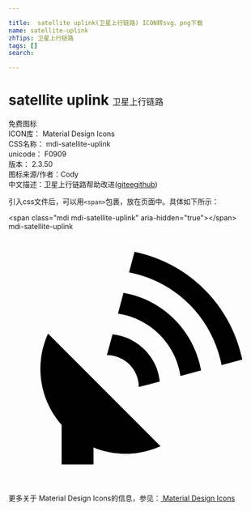 ```yaml
---

title:  satellite uplink(卫星上行链路) ICON转svg、png下载
name: satellite-uplink
zhTips: 卫星上行链路
tags: []
search: 

---
```


# satellite uplink  <small style="font-size: 60%;font-weight: 100">卫星上行链路</small>


<div class="detail-page">
<p>
<span><span class="badge-success badge">免费图标</span> </span>
<br/>
<span>
ICON库：
<span class="badge-secondary badge">Material Design Icons</span> 
</span>
<br/>
<span>
CSS名称：
<span class="badge-secondary badge">mdi-satellite-uplink</span> 
</span>
<br/>
<span>
unicode：
<span class="badge-secondary badge">F0909</span> 
<copy-btn content='F0909' btn-title=""></copy-btn>
<copy-btn :content='String.fromCodePoint(parseInt("F0909", 16))' btn-title="复制U"></copy-btn>
</span>
<br/>
<span>
版本：
<span class="badge-secondary badge">2.3.50</span> 
</span>
<br/>
<span>图标来源/作者：<span class="badge-light badge">Cody</span></span> 
<br/>
<span class="zh-detail">中文描述：<span class="badge-primary badge">卫星上行链路</span><span class="help-link"><span>帮助改进</span>(<a href="https://gitee.com/liuwave/icon-helper/edit/master/json/material/satellite-uplink.json" target="_blank" rel="noopener noreferrer">gitee</a><a href="https://github.com/liuwave/icon-helper/edit/master/json/material/satellite-uplink.json" target="_blank" rel="noopener noreferrer">github</a></span>)</span><br/>
</p>
</div>
<div class="alert alert-dark">
  <i class="mdi mdi-satellite-uplink mdi-48px"></i>
  <i class="mdi mdi-satellite-uplink mdi-36px"></i>
  <i class="mdi mdi-satellite-uplink mdi-24px"></i>
  <i class="mdi mdi-satellite-uplink mdi-18px"></i>
</div>
<div>
  <p>引入css文件后，可以用<code>&lt;span&gt;</code>包裹，放在页面中。具体如下所示：    
  </p>
  <div class="alert alert-primary" style="font-size: 14px">
    &lt;span class="mdi mdi-satellite-uplink" aria-hidden="true"&gt;&lt;/span&gt;
    <copy-btn content='<span class="mdi mdi-satellite-uplink" aria-hidden="true"></span>'></copy-btn>
  </div>
  <div class="alert alert-secondary">
    <i class="mdi mdi-satellite-uplink"
    style="font-size: 24px"
    aria-hidden="true"></i> mdi-satellite-uplink
    <copy-btn content="mdi-satellite-uplink" btn-title="复制图标名称"></copy-btn>
  </div>
</div>
<div id="svg" class="svg-wrap">
<svg xmlns="http://www.w3.org/2000/svg" viewBox="0 0 24 24"><path d="M11.86,2L11.34,3.93C15.75,4.78 19.2,8.23 20.05,12.65L22,12.13C20.95,7.03 16.96,3.04 11.86,2M10.82,5.86L10.3,7.81C13.34,8.27 15.72,10.65 16.18,13.68L18.12,13.16C17.46,9.44 14.55,6.5 10.82,5.86M3.72,9.69C3.25,10.73 3,11.86 3,13C3,14.95 3.71,16.82 5,18.28V22H8V20.41C8.95,20.8 9.97,21 11,21C12.14,21 13.27,20.75 14.3,20.28L3.72,9.69M9.79,9.76L9.26,11.72A3,3 0 0,1 12.26,14.72L14.23,14.2C14,11.86 12.13,10 9.79,9.76Z" /></svg>
</div>
<detail full-name='mdi-satellite-uplink'></detail>
    
<div><p>更多关于 Material Design Icons的信息，参见：<a target="_blank" href="https://iconhelper.cn/material.html"> Material Design Icons</a>
</p></div>
